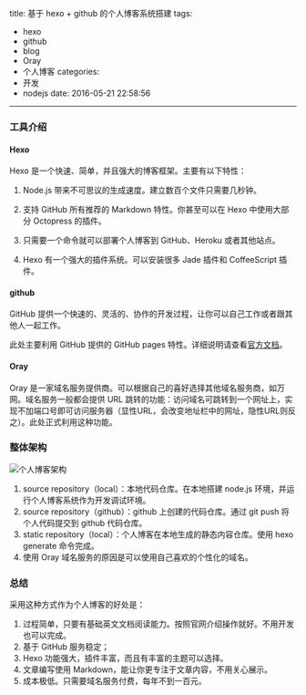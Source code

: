 title: 基于 hexo + github 的个人博客系统搭建
tags:
  - hexo
  - github
  - blog
  - Oray
  - 个人博客
categories:
  - 开发
  - nodejs
date: 2016-05-21 22:58:56
---

### 工具介绍
#### Hexo

Hexo 是一个快速、简单，并且强大的博客框架。主要有以下特性：

1. Node.js 带来不可思议的生成速度。建立数百个文件只需要几秒钟。

2. 支持 GitHub 所有推荐的 Markdown 特性。你甚至可以在 Hexo 中使用大部分 Octopress 的插件。

3. 只需要一个命令就可以部署个人博客到 GitHub、Heroku 或者其他站点。

4. Hexo 有一个强大的插件系统。可以安装很多 Jade 插件和 CoffeeScript 插件。

#### github

GitHub 提供一个快速的、灵活的、协作的开发过程，让你可以自己工作或者跟其他人一起工作。

此处主要利用 GitHub 提供的 GitHub pages 特性。详细说明请查看[官方文档](https://pages.github.com/)。

#### Oray

Oray 是一家域名服务提供商。可以根据自己的喜好选择其他域名服务商，如万网。域名服务一般都会提供 URL 跳转的功能：访问域名可跳转到一个网址上，实现不加端口号即可访问服务器（显性URL，会改变地址栏中的网址，隐性URL则反之）。此处正式利用这种功能。

### 整体架构

![个人博客架构](/uploads/20160521/personal-blog-site.png)

1. source repository（local）：本地代码仓库。在本地搭建 node.js 环境，并运行个人博客系统作为开发调试环境。
2. source repository（github）：github 上创建的代码仓库。通过 git push 将个人代码提交到 github 代码仓库。
3. static repository（local）：个人博客在本地生成的静态内容仓库。使用 hexo generate 命令完成。
4. 使用 Oray 域名服务的原因是可以使用自己喜欢的个性化的域名。

### 总结

采用这种方式作为个人博客的好处是：
1. 过程简单，只要有基础英文文档阅读能力。按照官网介绍操作就好。不用开发也可以完成。
2. 基于 GitHub 服务稳定；
3. Hexo 功能强大，插件丰富，而且有丰富的主题可以选择。
4. 文章编写使用 Markdown，能让你更专注于文章内容，不用关心展示。
5. 成本极低。只需要域名服务付费，每年不到一百元。
